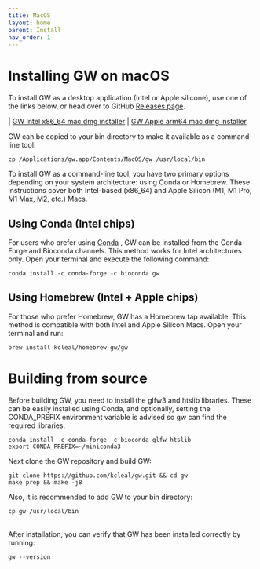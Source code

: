 ```yaml
---
title: MacOS
layout: home
parent: Install
nav_order: 1
---
```


# Installing GW on macOS

To install GW as a desktop application (Intel or Apple silicone), use one of the
links below, or head over to GitHub [Releases page](https://github.com/kcleal/gw/releases).

|  [GW Intel x86_64 mac dmg installer](https://github.com/kcleal/gw/releases/download/v0.9.1/gw_macos_intel.dmg)
|  [GW Apple arm64 mac dmg installer](https://github.com/kcleal/gw/releases/download/v0.9.0/gw-macos-arm.dmg)

GW can be copied to your bin directory to make it available as a command-line tool:
```shell
cp /Applications/gw.app/Contents/MacOS/gw /usr/local/bin
```

To install GW as a command-line tool, you have two primary options depending on your system 
architecture: using Conda or Homebrew. 
These instructions cover both Intel-based (x86_64) and Apple Silicon 
(M1, M1 Pro, M1 Max, M2, etc.) Macs.

## Using Conda (Intel chips)

For users who prefer using [Conda](https://docs.conda.io/projects/miniconda/en/latest/miniconda-other-installer-links.html)
, GW can be installed from the Conda-Forge 
and Bioconda channels. This method works for Intel architectures only.
Open your terminal and execute the following command:

```shell
conda install -c conda-forge -c bioconda gw
```

## Using Homebrew (Intel + Apple chips)

For those who prefer Homebrew, GW has a Homebrew tap available. 
This method is compatible with both Intel and Apple Silicon Macs. 
Open your terminal and run:

```shell
brew install kcleal/homebrew-gw/gw
```


# Building from source

Before building GW, you need to install the glfw3 and htslib libraries.
These can be easily installed using Conda, and optionally,
setting the CONDA_PREFIX environment variable is advised 
so gw can find the required libraries.

```shell
conda install -c conda-forge -c bioconda glfw htslib
export CONDA_PREFIX=~/miniconda3
```

Next clone the GW repository and build GW:

```shell
git clone https://github.com/kcleal/gw.git && cd gw
make prep && make -j8
```

Also, it is recommended to add GW to your bin directory:

```shell
cp gw /usr/local/bin
```

<br>
After installation, you can verify that GW has been installed correctly by running:

```shell
gw --version
```